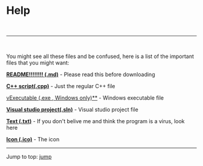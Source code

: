 # Help

<br />

---

<br />

You might see all these files and be confused, here is a list of the important files that you might want:

[**README!!!!!!!! (.md)**](https://github.com/Totoro700/BotFlip/blob/main/README.md) - Please read this before downloading

[**C++ script(.cpp)**](https://github.com/Totoro700/BotFlip/blob/main/BotFlip.cpp) - Just the regular C++ file

[vExecutable (.exe , Windows only)**](https://github.com/Totoro700/BotFlip/blob/main/Debug/BotFlip.exe) - Windows executable file

[**Visual studio project(.sln)**](https://github.com/Totoro700/BotFlip/blob/main/BotFlip.sln) - Visual studio project file

[**Text (.txt)**](https://github.com/Totoro700/BotFlip/blob/main/BotFlip.txt) - If you don't belive me and think the program is a virus, look here

[**Icon (.ico)**](https://github.com/Totoro700/BotFlip/blob/main/icon.ico) - The icon


---

Jump to top: [jump](#)
